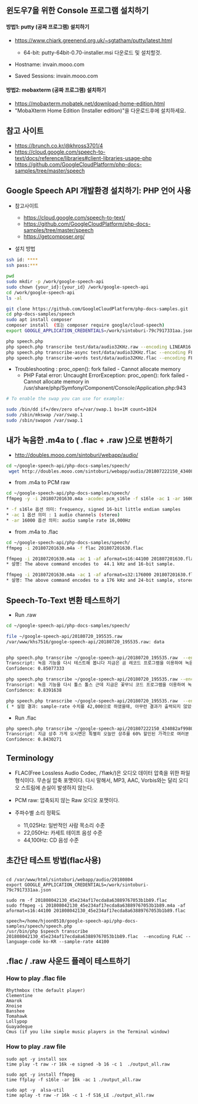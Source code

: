 ## 윈도우7을 위한 Console  프로그램 설치하기 

#### 방법1: putty (공짜 프로그램) 설치하기 
* https://www.chiark.greenend.org.uk/~sgtatham/putty/latest.html
   * 64-bit: putty-64bit-0.70-installer.msi 다운로드 및 설치할것. 

* Hostname: invain.mooo.com
* Saved Sessions: invain.mooo.com

#### 방법2: mobaxterm (공짜 프로그램) 설치하기
* https://mobaxterm.mobatek.net/download-home-edition.html 
* "MobaXterm Home Edition (Installer edition)"을 다운로드후에 설치하세요. 

## 참고 사이트
* https://brunch.co.kr/@khross3701/4
* https://cloud.google.com/speech-to-text/docs/reference/libraries#client-libraries-usage-php
* https://github.com/GoogleCloudPlatform/php-docs-samples/tree/master/speech

## Google Speech API 개발환경 설치하기: PHP 언어 사용
* 참고사이트
   * https://cloud.google.com/speech-to-text/
   * https://github.com/GoogleCloudPlatform/php-docs-samples/tree/master/speech 
   * https://getcomposer.org/

* 설치 방법 
```bash
ssh id: ****
ssh pass:***

pwd
sudo mkdir -p /work/google-speech-api
sudo chown {your_id}:{your_id} /work/google-speech-api
cd /work/google-speech-api
ls -al 

git clone https://github.com/GoogleCloudPlatform/php-docs-samples.git
cd php-docs-samples/speech
sudo apt install composer
composer install  (또는 composer require google/cloud-speech)
export GOOGLE_APPLICATION_CREDENTIALS=/work/sintoburi-79c7917331aa.json

php speech.php
php speech.php transcribe test/data/audio32KHz.raw --encoding LINEAR16 --sample-rate 32000
php speech.php transcribe-async test/data/audio32KHz.flac --encoding FLAC --sample-rate 32000
php speech.php transcribe-words test/data/audio32KHz.flac --encoding FLAC --sample-rate 32000
```

* Troubleshooting :  proc_open(): fork failed - Cannot allocate memory
   * PHP Fatal error:  Uncaught ErrorException: proc_open(): fork failed - Cannot allocate memory in /usr/share/php/Symfony/Component/Console/Application.php:943

```bash
# To enable the swap you can use for example:

sudo /bin/dd if=/dev/zero of=/var/swap.1 bs=1M count=1024
sudo /sbin/mkswap /var/swap.1
sudo /sbin/swapon /var/swap.1
```

##  내가 녹음한 .m4a  to ( .flac + .raw )으로 변환하기 
* http://doubles.mooo.com/sintoburi/webapp/audio/
```bash
cd ~/google-speech-api/php-docs-samples/speech/
 wget http://doubles.mooo.com/sintoburi/webapp/audio/201807222150_434082af99805667cc9e060ba55fb083.m4a
```

* from .m4a to PCM raw
```bash
cd ~/google-speech-api/php-docs-samples/speech/
ffmpeg -y -i 201807201630.m4a -acodec pcm_s16le -f s16le -ac 1 -ar 16000 201807201630.raw

* -f s16le 옵션 의미: frequency, signed 16-bit little endian samples
* -ac 1 옵션 의미 : 1 audio channels (stereo)
* -ar 16000 옵션 의미: audio sample rate 16,000Hz
```

* from .m4a to .flac
```bash
cd ~/google-speech-api/php-docs-samples/speech/
ffmpeg -i 201807201630.m4a -f flac 201807201630.flac

ffmpeg -i 201807201630.m4a -ac 1 -af aformat=s16:44100 201807201630.flac  (**RECOMMENDED**)
* 설명: The above command encodes to  44.1 kHz and 16-bit sample.

ffmpeg -i 201807201630.m4a -ac 1 -af aformat=s32:176000 201807201630.flac
* 설명: The above command encodes to a 176 kHz and 24-bit sample, stored as 32-bits. 
```



##  Speech-To-Text 변환 테스트하기 
* Run .raw
```bash
cd ~/google-speech-api/php-docs-samples/speech/ 

file ~/google-speech-api/20180720_195535.raw
/var/www/khs7516/google-speech-api/20180720_195535.raw: data


php speech.php transcribe ~/google-speech-api/20180720_195535.raw  --encoding LINEAR16 --language-code ko-KR --sample-rate 16000
Transcript: 녹음 기능을 다시 테스트해 봅니다 지금은 곰 레코드 프로그램을 이용하여 녹음 하고 있고요 녹음 파일의 포맷은 m4a입니다
Confidence: 0.85077333

php speech.php transcribe ~/google-speech-api/20180720_195535.raw --encoding LINEAR16 --language-code ko-KR --sample-rate 32000                 
Transcript: 녹음 기능을 다시 톨스 톨스 근데 지금은 꽃무늬 코드 프로그램을 이용하여 녹음 하고 있고요 녹음 파일 보물섬 m4a입니다                                                                                 
Confidence: 0.8391638

php speech.php transcribe ~/google-speech-api/20180720_195535.raw  --encoding LINEAR16 --language-code ko-KR --sample-rate 42000
( * 실험 결과: sample-rate 수치를 42,000으로 하였을때, 아무런 결과가 출력되지 않았음.)
```

* Run .flac
```bash
php speech.php transcribe ~/google-speech-api/201807222150_434082af99805667cc9e060ba55fb083.flac  --encoding FLAC --language-code ko-KR --sample-rate 44100
Transcript: 지금 상추 가게 오시면은 특별히 오늘만 상추를 60% 할인된 가격으로 여러분 고객님은들을 모십니다 지금 빨리 어서 오십시오
Confidence: 0.8430271
```

## Terminology
* FLAC(Free Lossless Audio Codec, /ˈflæk/)은 오디오 데이터 압축을 위한 파일 형식이다. 무손실 압축 포맷이다. 다시 말해서, MP3, AAC, Vorbis와는 달리 오디오 스트림에 손실이 발생하지 않는다.
* PCM raw: 압축되지 않는 Raw 오디오 포맷이다. 

*  주파수별 소리 정확도
   * 11,025Hz: 일반적인 사람 목소리 수준
   * 22,050Hz:  카세트 테이프 음성 수준
   * 44,100Hz:  CD  음성 수준


## 초간단 테스트 방법(flac사용)
```

cd /var/www/html/sintoburi/webapp/audio/20180804
export GOOGLE_APPLICATION_CREDENTIALS=/work/sintoburi-79c7917331aa.json

sudo rm -f 201808042130_45e234af17ecda8a63889767053b1b89.flac
sudo ffmpeg -i 201808042130_45e234af17ecda8a63889767053b1b89.m4a -af aformat=s16:44100 201808042130_45e234af17ecda8a63889767053b1b89.flac

speech=/home/hjoon0510/google-speech-api/php-docs-samples/speech/speech.php 
/usr/bin/php $speech transcribe 201808042130_45e234af17ecda8a63889767053b1b89.flac  --encoding FLAC --language-code ko-KR --sample-rate 44100

```

## .flac / .raw 사운드 플레이 테스트하기

### How to play .flac file
```
Rhythmbox (the default player)
Clementine
Amarok
Xnoise
Banshee
Tomahawk
Lollypop
Guayadeque
Cmus (if you like simple music players in the Terminal window)
```

### How to play .raw file
```
sudo apt -y install sox
time play -t raw -r 16k -e signed -b 16 -c 1  ./output_all.raw

sudo apt -y install ffmpeg
time ffplay -f s16le -ar 16k -ac 1 ./output_all.raw 

sudo apt -y  alsa-util
time aplay -t raw -r 16k -c 1 -f S16_LE ./output_all.raw 

```


